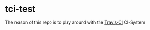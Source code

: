 # tci-test
The reason of this repo is to play around with the [Travis-CI](https://travis-ci.org/ "Travis-CI.org") CI-System
